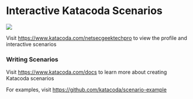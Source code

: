 # Interactive Katacoda Scenarios

[![](http://shields.katacoda.com/katacoda/netsecgeektechpro/count.svg)](https://www.katacoda.com/netsecgeektechpro "Get your profile on Katacoda.com")

Visit https://www.katacoda.com/netsecgeektechpro to view the profile and interactive scenarios

### Writing Scenarios
Visit https://www.katacoda.com/docs to learn more about creating Katacoda scenarios

For examples, visit https://github.com/katacoda/scenario-example
